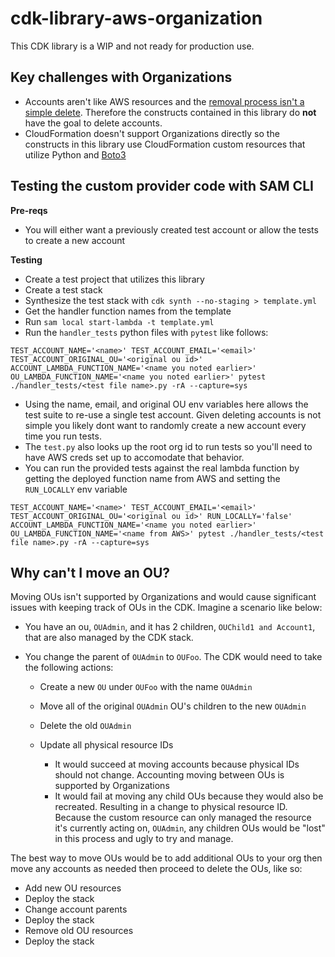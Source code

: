 # cdk-library-aws-organization

This CDK library is a WIP and not ready for production use.

## Key challenges with Organizations

* Accounts aren't like AWS resources and the [removal process isn't a simple delete](https://docs.aws.amazon.com/organizations/latest/userguide/orgs_manage_accounts_remove.html). Therefore the constructs contained in this library do **not** have the goal to delete accounts.
* CloudFormation doesn't support Organizations directly so the constructs in this library use CloudFormation custom resources that utilize Python and [Boto3](https://boto3.amazonaws.com/v1/documentation/api/latest/reference/services/organizations.html)

## Testing the custom provider code with SAM CLI

**Pre-reqs**

* You will either want a previously created test account or allow the tests to create a new account

**Testing**

* Create a test project that utilizes this library
* Create a test stack
* Synthesize the test stack with `cdk synth --no-staging > template.yml`
* Get the handler function names from the template
* Run `sam local start-lambda -t template.yml`
* Run the `handler_tests` python files with `pytest` like follows:

```
TEST_ACCOUNT_NAME='<name>' TEST_ACCOUNT_EMAIL='<email>' TEST_ACCOUNT_ORIGINAL_OU='<original ou id>' ACCOUNT_LAMBDA_FUNCTION_NAME='<name you noted earlier>' OU_LAMBDA_FUNCTION_NAME='<name you noted earlier>' pytest ./handler_tests/<test file name>.py -rA --capture=sys
```

* Using the name, email, and original OU env variables here allows the test suite to re-use a single test account. Given deleting accounts is not simple you likely dont want to randomly create a new account every time you run tests.
* The `test.py` also looks up the root org id to run tests so you'll need to have AWS creds set up to accomodate that behavior.
* You can run the provided tests against the real lambda function by getting the deployed function name from AWS and setting the `RUN_LOCALLY` env variable

```
TEST_ACCOUNT_NAME='<name>' TEST_ACCOUNT_EMAIL='<email>' TEST_ACCOUNT_ORIGINAL_OU='<original ou id>' RUN_LOCALLY='false' ACCOUNT_LAMBDA_FUNCTION_NAME='<name you noted earlier>' OU_LAMBDA_FUNCTION_NAME='<name from AWS>' pytest ./handler_tests/<test file name>.py -rA --capture=sys
```

## Why can't I move an OU?

Moving OUs isn't supported by Organizations and would cause significant issues with keeping track of OUs in the CDK. Imagine a scenario like below:

* You have an ou, `OUAdmin`, and it has 2 children, `OUChild1 and Account1`, that are also managed by the CDK stack.
* You change the parent of `OUAdmin` to `OUFoo`. The CDK would need to take the following actions:

  * Create a new `OU` under `OUFoo` with the name `OUAdmin`
  * Move all of the original `OUAdmin` OU's children to the new `OUAdmin`
  * Delete the old `OUAdmin`
  * Update all physical resource IDs

    * It would succeed at moving accounts because physical IDs should not change. Accounting moving between OUs is supported by Organizations
    * It would fail at moving any child OUs because they would also be recreated. Resulting in a change to physical resource ID. Because the custom resource can only managed the resource it's currently acting on, `OUAdmin`, any children OUs would be "lost" in this process and ugly to try and manage.

The best way to move OUs would be to add additional OUs to your org then move any accounts as needed then proceed to delete the OUs, like so:

* Add new OU resources
* Deploy the stack
* Change account parents
* Deploy the stack
* Remove old OU resources
* Deploy the stack
